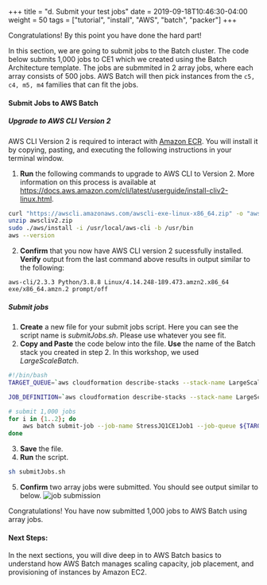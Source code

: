 +++
title = "d. Submit your test jobs"
date = 2019-09-18T10:46:30-04:00
weight = 50
tags = ["tutorial", "install", "AWS", "batch", "packer"]
+++

Congratulations! By this point  you have done the hard part! 

In this section, we are going to submit jobs to the Batch cluster.  The code below submits 1,000 jobs to CE1 which we created using the Batch Architecture template. The jobs are submmited in 2 array jobs, where each array consists of 500 jobs.  AWS Batch will then pick instances from the `c5, c4, m5, m4` families that can fit the jobs.

#### Submit Jobs to AWS Batch
##### Upgrade to AWS CLI Version 2

AWS CLI Version 2 is required to interact with [Amazon ECR](https://aws.amazon.com/ecr/). You will install it by copying, pasting, and executing the following instructions in your terminal window.
1.  **Run** the following commands to upgrade to AWS CLI to Version 2. More information on this process is available at https://docs.aws.amazon.com/cli/latest/userguide/install-cliv2-linux.html. 
```bash
curl "https://awscli.amazonaws.com/awscli-exe-linux-x86_64.zip" -o "awscliv2.zip"
unzip awscliv2.zip
sudo ./aws/install -i /usr/local/aws-cli -b /usr/bin
aws --version
```
2. **Confirm** that you now have AWS CLI version 2 sucessfully installed.  **Verify** output from the last command above results in output similar to the following:
```text
aws-cli/2.3.3 Python/3.8.8 Linux/4.14.248-189.473.amzn2.x86_64 exe/x86_64.amzn.2 prompt/off
```

##### Submit jobs
1. **Create** a new file for your submit jobs script. Here you can see the script name is *submitJobs.sh*. Please use whatever you see fit.
2. **Copy and Paste** the code below into the file. **Use** the name of the Batch stack you created in step 2. In this workshop, we used *LargeScaleBatch*.

```bash
#!/bin/bash
TARGET_QUEUE=`aws cloudformation describe-stacks --stack-name LargeScaleBatch --query "Stacks[0].Outputs[?OutputKey=='JobQueue1'].OutputValue" --output text`

JOB_DEFINITION=`aws cloudformation describe-stacks --stack-name LargeScaleBatch --query "Stacks[0].Outputs[?OutputKey=='JobDefinition'].OutputValue" --output text`

# submit 1,000 jobs
for i in {1..2}; do
    aws batch submit-job --job-name StressJQ1CE1Job1 --job-queue ${TARGET_QUEUE} --job-definition ${JOB_DEFINITION} --array-properties '{"size":500}'
done
```
3. **Save** the file.
4. **Run** the script.
```bash
sh submitJobs.sh 
```
5. **Confirm** two array jobs were submitted. You should see output similar to below.
![job submission](/images/aws-batch/deep-dive/terminal_5.png)

Congratulations! You have now submitted 1,000 jobs to AWS Batch using array jobs.

#### Next Steps:
In the next sections, you will dive deep in to AWS Batch basics to understand how AWS Batch manages scaling capacity, job placement, and provisioning of instances by Amazon EC2.
